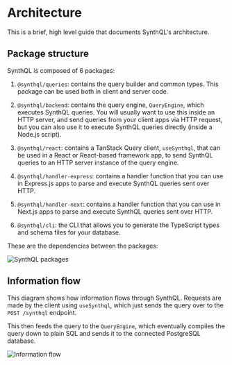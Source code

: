 # Architecture

This is a brief, high level guide that documents SynthQL's architecture.

## Package structure

SynthQL is composed of 6 packages:

1.  `@synthql/queries`: contains the query builder and common types. This package can be used both in client and server code.

1.  `@synthql/backend`: contains the query engine, `QueryEngine`, which executes SynthQL queries. You will usually want to use this inside an HTTP server, and send queries from your client apps via HTTP request, but you can also use it to execute SynthQL queries directly (inside a Node.js script).

1.  `@synthql/react`: contains a TanStack Query client, `useSynthql`, that can be used in a React or React-based framework app, to send SynthQL queries to an HTTP server instance of the query engine.

1.  `@synthql/handler-express`: contains a handler function that you can use in Express.js apps to parse and execute SynthQL queries sent over HTTP.

1.  `@synthql/handler-next`: contains a handler function that you can use in Next.js apps to parse and execute SynthQL queries sent over HTTP.

1.  `@synthql/cli`: the CLI that allows you to generate the TypeScript types and schema files for your database.

These are the dependencies between the packages:

![SynthQL packages](/img/architecture/packages.png)

## Information flow

This diagram shows how information flows through SynthQL. Requests are made by the client using `useSynthql`, which just sends the query over to the `POST /synthql` endpoint.

This then feeds the query to the `QueryEngine`, which eventually compiles the query down to plain SQL and sends it to the connected PostgreSQL database.

![Information flow](/img/architecture/flow.png)
